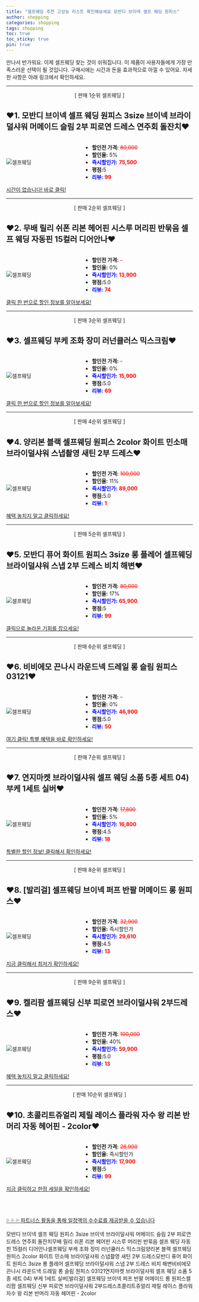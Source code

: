 ```yaml
---
title: "셀프웨딩 추천 고성능 리스트 확인해보세요 모반디 브이넥 셀프 웨딩 원피스"
author: shopping
categories: shopping
tags: shopping
toc: true
toc_sticky: true
pin: true
---
```

만나서 반가워요. 이제 셀프웨딩 찾는 것이 쉬워집니다. 이 제품이 사용자들에게 가장 만족스러운 선택이 될 것입니다. 구매시에는 시간과 돈을 효과적으로 아낄 수 있어요. 자세한 사항은 아래 링크에서 확인하세요.

---
<p class="toplist" style="margin: 0 auto; display: block; width: fit-content;">[ 판매 1순위 셀프웨딩 ]</p>

<h2><strong>❤️1. 모반디 브이넥 셀프 웨딩 원피스 3size 브이넥 브라이덜샤워 머메이드 슬림 2부 피로연 드레스 연주회 돌잔치❤️</strong></h2>

<div style="display: flex; align-items: center;">
    <div style="flex: 0.4;">
        <img src="https://thumbnail6.coupangcdn.com/thumbnails/remote/230x230ex/image/vendor_inventory/1d73/41f1ee3d5a58767eb7367e10366fefd3bc321d6929e13013b2e9b1f95d59.jpg" alt="셀프웨딩" style="max-width: 100%;">
    </div>
    <div style="flex: 0.6; margin-left: 10px;">
        <ul>
            <li><strong>할인전 가격:</strong> <del style="color: red;">80,000</del></li>
            <li><strong>할인율:</strong> 5%</li>
            <li><span style='color:blue'><strong>즉시할인가:</strong></span> <span style='color:red'><strong>75,500</strong></span></li>
            <li><strong>평점:</strong>5</li>
            <li><span style='color:blue'><strong>리뷰:</strong></span> <span style='color:red'><strong>99</strong></span></li>
        </ul>
    </div>
</div>
<div class="center">
    <a href="https://selin100587001.github.io?lptag=AF9450613&subid=githubio&pageKey=8209561092&traceid=V0-153&itemId=23559656593&vendorItemId=90585661160" class="myButton">
        시간이 없습니다! 바로 클릭!
    </a>
</div>


---
<p class="toplist" style="margin: 0 auto; display: block; width: fit-content;">[ 판매 2순위 셀프웨딩 ]</p>

<h2><strong>❤️2. 무배 릴리 쉬폰 리본 헤어핀 시스루 머리핀 반묶음 셀프 웨딩 자동핀 15컬러 디어안나❤️</strong></h2>

<div style="display: flex; align-items: center;">
    <div style="flex: 0.4;">
        <img src="https://thumbnail6.coupangcdn.com/thumbnails/remote/230x230ex/image/vendor_inventory/743c/c3141a42195307227cf6d120d40d48af130f9151021b042c87422ef6f609.png" alt="셀프웨딩" style="max-width: 100%;">
    </div>
    <div style="flex: 0.6; margin-left: 10px;">
        <ul>
            <li><strong>할인전 가격:</strong> <del style="color: red;">-</del></li>
            <li><strong>할인율:</strong> 0%</li>
            <li><span style='color:blue'><strong>즉시할인가:</strong></span> <span style='color:red'><strong>13,900</strong></span></li>
            <li><strong>평점:</strong>5.0</li>
            <li><span style='color:blue'><strong>리뷰:</strong></span> <span style='color:red'><strong>74</strong></span></li>
        </ul>
    </div>
</div>
<div class="center">
    <a href="https://selin100587001.github.io?lptag=AF9450613&subid=githubio&pageKey=6581906438&traceid=V0-153&itemId=14815205079&vendorItemId=88400954475" class="myButton">
        클릭 한 번으로 할인 정보를 알아보세요!
    </a>
</div>


---
<p class="toplist" style="margin: 0 auto; display: block; width: fit-content;">[ 판매 3순위 셀프웨딩 ]</p>

<h2><strong>❤️3. 셀프웨딩 부케 조화 장미 러넌큘러스 믹스크림❤️</strong></h2>

<div style="display: flex; align-items: center;">
    <div style="flex: 0.4;">
        <img src="https://thumbnail10.coupangcdn.com/thumbnails/remote/230x230ex/image/retail/images/1151009544704915-8b3787a0-a01b-4888-a10d-21c580852331.jpg" alt="셀프웨딩" style="max-width: 100%;">
    </div>
    <div style="flex: 0.6; margin-left: 10px;">
        <ul>
            <li><strong>할인전 가격:</strong> <del style="color: red;">-</del></li>
            <li><strong>할인율:</strong> 0%</li>
            <li><span style='color:blue'><strong>즉시할인가:</strong></span> <span style='color:red'><strong>15,900</strong></span></li>
            <li><strong>평점:</strong>5.0</li>
            <li><span style='color:blue'><strong>리뷰:</strong></span> <span style='color:red'><strong>69</strong></span></li>
        </ul>
    </div>
</div>
<div class="center">
    <a href="https://selin100587001.github.io?lptag=AF9450613&subid=githubio&pageKey=6361603175&traceid=V0-153&itemId=13432279591&vendorItemId=81617364663" class="myButton">
        클릭 한 번으로 할인 정보를 알아보세요!
    </a>
</div>


---
<p class="toplist" style="margin: 0 auto; display: block; width: fit-content;">[ 판매 4순위 셀프웨딩 ]</p>

<h2><strong>❤️4. 양리본 블랙 셀프웨딩 원피스 2color 화이트 민소매 브라이덜샤워 스냅촬영 새틴 2부 드레스❤️</strong></h2>

<div style="display: flex; align-items: center;">
    <div style="flex: 0.4;">
        <img src="https://thumbnail8.coupangcdn.com/thumbnails/remote/230x230ex/image/vendor_inventory/bf6c/c83c6cfc634e4ab442d05d3401d27e252a960570f52e6a5b965c7d7d343d.jpg" alt="셀프웨딩" style="max-width: 100%;">
    </div>
    <div style="flex: 0.6; margin-left: 10px;">
        <ul>
            <li><strong>할인전 가격:</strong> <del style="color: red;">100,000</del></li>
            <li><strong>할인율:</strong> 11%</li>
            <li><span style='color:blue'><strong>즉시할인가:</strong></span> <span style='color:red'><strong>89,000</strong></span></li>
            <li><strong>평점:</strong>5.0</li>
            <li><span style='color:blue'><strong>리뷰:</strong></span> <span style='color:red'><strong>1</strong></span></li>
        </ul>
    </div>
</div>
<div class="center">
    <a href="https://selin100587001.github.io?lptag=AF9450613&subid=githubio&pageKey=8131530285&traceid=V0-153&itemId=23093076272&vendorItemId=90126492137" class="myButton">
        혜택 놓치지 말고 클릭하세요!
    </a>
</div>


---
<p class="toplist" style="margin: 0 auto; display: block; width: fit-content;">[ 판매 5순위 셀프웨딩 ]</p>

<h2><strong>❤️5. 모반디 퓨어 화이트 원피스 3size 롱 플레어 셀프웨딩 브라이덜샤워 스냅 2부 드레스 비치 해변❤️</strong></h2>

<div style="display: flex; align-items: center;">
    <div style="flex: 0.4;">
        <img src="https://thumbnail8.coupangcdn.com/thumbnails/remote/230x230ex/image/vendor_inventory/47c9/77bc50d9815fda63cc492453f0ce2bcdfe6dafd525ce11281f493f2a6995.png" alt="셀프웨딩" style="max-width: 100%;">
    </div>
    <div style="flex: 0.6; margin-left: 10px;">
        <ul>
            <li><strong>할인전 가격:</strong> <del style="color: red;">80,000</del></li>
            <li><strong>할인율:</strong> 17%</li>
            <li><span style='color:blue'><strong>즉시할인가:</strong></span> <span style='color:red'><strong>65,900</strong></span></li>
            <li><strong>평점:</strong>5</li>
            <li><span style='color:blue'><strong>리뷰:</strong></span> <span style='color:red'><strong>99</strong></span></li>
        </ul>
    </div>
</div>
<div class="center">
    <a href="https://selin100587001.github.io?lptag=AF9450613&subid=githubio&pageKey=7414978426&traceid=V0-153&itemId=19221177475&vendorItemId=90719950470" class="myButton">
        클릭으로 놀라운 기회를 잡으세요!
    </a>
</div>


---
<p class="toplist" style="margin: 0 auto; display: block; width: fit-content;">[ 판매 6순위 셀프웨딩 ]</p>

<h2><strong>❤️6. 비비에모 끈나시 라운드넥 드레일 롱 슬림 원피스 03121❤️</strong></h2>

<div style="display: flex; align-items: center;">
    <div style="flex: 0.4;">
        <img src="https://thumbnail7.coupangcdn.com/thumbnails/remote/230x230ex/image/retail/images/2023/03/29/16/8/dbf6d69d-28d9-4066-abdb-0178d1b88f2a.jpg" alt="셀프웨딩" style="max-width: 100%;">
    </div>
    <div style="flex: 0.6; margin-left: 10px;">
        <ul>
            <li><strong>할인전 가격:</strong> <del style="color: red;">-</del></li>
            <li><strong>할인율:</strong> 0%</li>
            <li><span style='color:blue'><strong>즉시할인가:</strong></span> <span style='color:red'><strong>46,900</strong></span></li>
            <li><strong>평점:</strong>5.0</li>
            <li><span style='color:blue'><strong>리뷰:</strong></span> <span style='color:red'><strong>50</strong></span></li>
        </ul>
    </div>
</div>
<div class="center">
    <a href="https://selin100587001.github.io?lptag=AF9450613&subid=githubio&pageKey=7230499631&traceid=V0-153&itemId=18345734234&vendorItemId=85489830068" class="myButton">
        여기 클릭! 특별 혜택을 바로 확인하세요!
    </a>
</div>


---
<p class="toplist" style="margin: 0 auto; display: block; width: fit-content;">[ 판매 7순위 셀프웨딩 ]</p>

<h2><strong>❤️7. 연지마켓 브라이덜샤워 셀프 웨딩 소품 5종 세트 04) 부케 1세트 실버❤️</strong></h2>

<div style="display: flex; align-items: center;">
    <div style="flex: 0.4;">
        <img src="https://thumbnail7.coupangcdn.com/thumbnails/remote/230x230ex/image/vendor_inventory/96ba/72bd6e1d9932529128458b03fa2ac1e741b00eda75b691476971ffe8923a.jpg" alt="셀프웨딩" style="max-width: 100%;">
    </div>
    <div style="flex: 0.6; margin-left: 10px;">
        <ul>
            <li><strong>할인전 가격:</strong> <del style="color: red;">17,800</del></li>
            <li><strong>할인율:</strong> 5%</li>
            <li><span style='color:blue'><strong>즉시할인가:</strong></span> <span style='color:red'><strong>16,800</strong></span></li>
            <li><strong>평점:</strong>4.5</li>
            <li><span style='color:blue'><strong>리뷰:</strong></span> <span style='color:red'><strong>18</strong></span></li>
        </ul>
    </div>
</div>
<div class="center">
    <a href="https://selin100587001.github.io?lptag=AF9450613&subid=githubio&pageKey=8030816548&traceid=V0-153&itemId=22451643254&vendorItemId=89503995746" class="myButton">
        특별한 할인 정보! 클릭해서 확인하세요!
    </a>
</div>


---
<p class="toplist" style="margin: 0 auto; display: block; width: fit-content;">[ 판매 8순위 셀프웨딩 ]</p>

<h2><strong>❤️8. [발리걸] 셀프웨딩 브이넥 퍼프 반팔 머메이드 롱 원피스❤️</strong></h2>

<div style="display: flex; align-items: center;">
    <div style="flex: 0.4;">
        <img src="https://thumbnail8.coupangcdn.com/thumbnails/remote/230x230ex/image/vendor_inventory/3ee7/400f2f3c57aaba4798ef00b0d46a97d1b71cfcff9f560909683e0d099dc1.JPG" alt="셀프웨딩" style="max-width: 100%;">
    </div>
    <div style="flex: 0.6; margin-left: 10px;">
        <ul>
            <li><strong>할인전 가격:</strong> <del style="color: red;">32,900</del></li>
            <li><strong>할인율:</strong> 즉시할인가</li>
            <li><span style='color:blue'><strong>즉시할인가:</strong></span> <span style='color:red'><strong>29,610</strong></span></li>
            <li><strong>평점:</strong>4.5</li>
            <li><span style='color:blue'><strong>리뷰:</strong></span> <span style='color:red'><strong>13</strong></span></li>
        </ul>
    </div>
</div>
<div class="center">
    <a href="https://selin100587001.github.io?lptag=AF9450613&subid=githubio&pageKey=7355976478&traceid=V0-153&itemId=18940344227&vendorItemId=86066838325" class="myButton">
        지금 클릭해서 최저가 확인하세요!
    </a>
</div>


---
<p class="toplist" style="margin: 0 auto; display: block; width: fit-content;">[ 판매 9순위 셀프웨딩 ]</p>

<h2><strong>❤️9. 켈리팜 셀프웨딩 신부 피로연 브라이덜샤워 2부드레스❤️</strong></h2>

<div style="display: flex; align-items: center;">
    <div style="flex: 0.4;">
        <img src="https://thumbnail8.coupangcdn.com/thumbnails/remote/230x230ex/image/vendor_inventory/a3b0/71f3aa9038a636f6e61faf3d5ec39897ea03d90345c5ac30949eecc6389a.png" alt="셀프웨딩" style="max-width: 100%;">
    </div>
    <div style="flex: 0.6; margin-left: 10px;">
        <ul>
            <li><strong>할인전 가격:</strong> <del style="color: red;">100,000</del></li>
            <li><strong>할인율:</strong> 40%</li>
            <li><span style='color:blue'><strong>즉시할인가:</strong></span> <span style='color:red'><strong>59,900</strong></span></li>
            <li><strong>평점:</strong>5.0</li>
            <li><span style='color:blue'><strong>리뷰:</strong></span> <span style='color:red'><strong>13</strong></span></li>
        </ul>
    </div>
</div>
<div class="center">
    <a href="https://selin100587001.github.io?lptag=AF9450613&subid=githubio&pageKey=8099883672&traceid=V0-153&itemId=22905061823&vendorItemId=90162666959" class="myButton">
        혜택 놓치지 말고 클릭하세요!
    </a>
</div>


---
<p class="toplist" style="margin: 0 auto; display: block; width: fit-content;">[ 판매 10순위 셀프웨딩 ]</p>

<h2><strong>❤️10. 초콜리트쥬얼리 제릴 레이스 플라워 자수 왕 리본 반머리 자동 헤어핀 - 2color❤️</strong></h2>

<div style="display: flex; align-items: center;">
    <div style="flex: 0.4;">
        <img src="https://thumbnail10.coupangcdn.com/thumbnails/remote/230x230ex/image/vendor_inventory/5533/6722a5db9bd031ff4764120bcbb2df6defc5f00a1ddf907aed1bf420c9b7.jpg" alt="셀프웨딩" style="max-width: 100%;">
    </div>
    <div style="flex: 0.6; margin-left: 10px;">
        <ul>
            <li><strong>할인전 가격:</strong> <del style="color: red;">26,900</del></li>
            <li><strong>할인율:</strong> 즉시할인가</li>
            <li><span style='color:blue'><strong>즉시할인가:</strong></span> <span style='color:red'><strong>17,900</strong></span></li>
            <li><strong>평점:</strong>5</li>
            <li><span style='color:blue'><strong>리뷰:</strong></span> <span style='color:red'><strong>99</strong></span></li>
        </ul>
    </div>
</div>
<div class="center">
    <a href="https://selin100587001.github.io?lptag=AF9450613&subid=githubio&pageKey=8217953363&traceid=V0-153&itemId=23610863410&vendorItemId=90636517100" class="myButton">
        지금 클릭하고 한정 세일을 확인하세요!
    </a>
</div>

<br><br><br>[💦 💦 💦 파트너스 활동을 통해 일정액의 수수료를 제공받을 수 있습니다](https://link.coupang.com/a/bcpT2c)<br><br>모반디 브이넥 셀프 웨딩 원피스 3size 브이넥 브라이덜샤워 머메이드 슬림 2부 피로연 드레스 연주회 돌잔치무배 릴리 쉬폰 리본 헤어핀 시스루 머리핀 반묶음 셀프 웨딩 자동핀 15컬러 디어안나셀프웨딩 부케 조화 장미 러넌큘러스 믹스크림양리본 블랙 셀프웨딩 원피스 2color 화이트 민소매 브라이덜샤워 스냅촬영 새틴 2부 드레스모반디 퓨어 화이트 원피스 3size 롱 플레어 셀프웨딩 브라이덜샤워 스냅 2부 드레스 비치 해변비비에모 끈나시 라운드넥 드레일 롱 슬림 원피스 03121연지마켓 브라이덜샤워 셀프 웨딩 소품 5종 세트 04) 부케 1세트 실버[발리걸] 셀프웨딩 브이넥 퍼프 반팔 머메이드 롱 원피스켈리팜 셀프웨딩 신부 피로연 브라이덜샤워 2부드레스초콜리트쥬얼리 제릴 레이스 플라워 자수 왕 리본 반머리 자동 헤어핀 - 2color